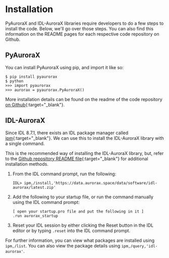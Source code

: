 # Installation

PyAuroraX and IDL-AuroraX libraries require developers to do a few steps to install the code. Below, we'll go over those steps. You can also find this information on the README pages for each respective code repository on Github.

## PyAuroraX

You can install PyAuroraX using pip, and import it like so:

```
$ pip install pyaurorax
$ python
>>> import pyaurorax
>>> aurorax = pyaurorax.PyAuroraX()
```

More installation details can be found on the readme of the code repository [on Github](https://github.com/aurorax-space/pyaurorax){:target="_blank"}.

## IDL-AuroraX

Since IDL 8.7.1, there exists an IDL package manager called [ipm](https://www.l3harrisgeospatial.com/docs/ipm.html#INSTALL){:target="_blank"}. We can use this to install the IDL-AuroraX library with a single command. 

This is the recommended way of installing the IDL-AuroraX library, but, refer to the [Github repository README file](https://github.com/aurorax-space/idl-aurorax){:target="_blank"} for additional installation methods.

1. From the IDL command prompt, run the following:

    ```idl
    IDL> ipm,/install,'https://data.aurorax.space/data/software/idl-aurorax/latest.zip'
    ```

2. Add the following to your startup file, or run the command manually using the IDL command prompt:

    ```
    [ open your startup.pro file and put the following in it ]
    .run aurorax_startup
    ```

3. Reset your IDL session by either clicking the Reset button in the IDL editor or by typing `.reset` into the IDL command prompt.

For further information, you can view what packages are installed using `ipm,/list`. You can also view the package details using `ipm,/query,'idl-aurorax'`.

